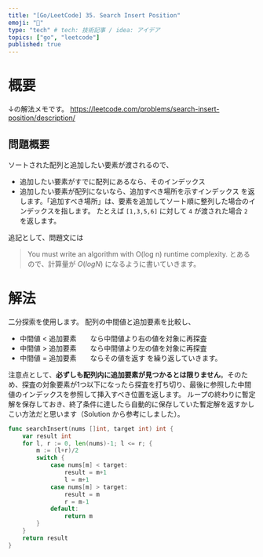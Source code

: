 ```yaml
---
title: "[Go/LeetCode] 35. Search Insert Position"
emoji: "📑"
type: "tech" # tech: 技術記事 / idea: アイデア
topics: ["go", "leetcode"]
published: true
---
```

# 概要
↓の解法メモです。
https://leetcode.com/problems/search-insert-position/description/

## 問題概要
ソートされた配列と追加したい要素が渡されるので、
- 追加したい要素がすでに配列にあるなら、そのインデックス
- 追加したい要素が配列にないなら、追加すべき場所を示すインデックス
を返します。「追加すべき場所」は、要素を追加してソート順に整列した場合のインデックスを指します。
たとえば `[1,3,5,6]` に対して `4` が渡された場合 `2` を返します。

追記として、問題文には
> You must write an algorithm with O(log n) runtime complexity.
とあるので、計算量が $O(logN)$ になるように書いていきます。

# 解法
二分探索を使用します。
配列の中間値と追加要素を比較し、
- 中間値 < 追加要素　　なら中間値より右の値を対象に再探査
- 中間値 > 追加要素　　なら中間値より左の値を対象に再探査
- 中間値 = 追加要素　　ならその値を返す
を繰り返していきます。

注意点として、**必ずしも配列内に追加要素が見つかるとは限りません**。そのため、探査の対象要素が1つ以下になったら探査を打ち切り、最後に参照した中間値のインデックスを参照して挿入すべき位置を返します。
ループの終わりに暫定解を保存しておき、終了条件に達したら自動的に保存していた暫定解を返すかしこい方法だと思います（Solution から参考にしました）。

```go
func searchInsert(nums []int, target int) int {
    var result int
    for l, r := 0, len(nums)-1; l <= r; {
        m := (l+r)/2
        switch {
            case nums[m] < target:
                result = m+1
                l = m+1
            case nums[m] > target:
                result = m
                r = m-1
            default:
                return m
        }
    }
    return result
}
```

